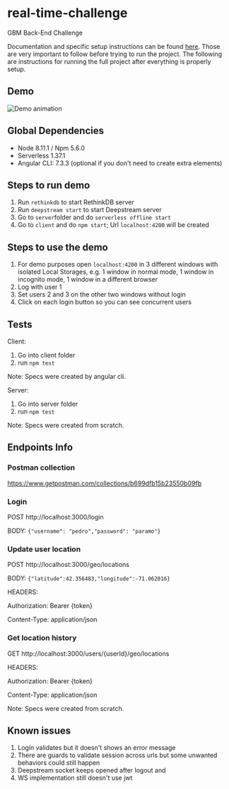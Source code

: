 # real-time-challenge
GBM Back-End Challenge

Documentation and specific setup instructions can be found [here](https://github.com/tonirilix/real-time-challenge/wiki). Those are very important to follow before trying to run the project.
The following are instructions for running the full project after everything is properly setup.

## Demo
![Demo animation](https://s3.amazonaws.com/gbm-realtime2/gbm_demo.gif "Demo")

## Global Dependencies
- Node 8.11.1 / Npm 5.6.0
- Serverless 1.37.1
- Angular CLI: 7.3.3 (optional if you don't need to create extra elements)

## Steps to run demo

1. Run ```rethinkdb``` to start RethinkDB server
2. Run ```deepstream start``` to start Deepstream server
3. Go to ```server```folder and do ```serverless offline start```
4. Go to ```client``` and do ```npm start```; Url ```localhost:4200``` will be created


## Steps to use the demo
1. For demo purposes open ```localhost:4200``` in 3 different windows with isolated Local Storages, e.g. 1 window in normal mode, 1 window in incognito mode, 1 window in a different browser
2. Log with user 1
3. Set users 2 and 3 on the other two windows without login
4. Click on each login button so you can see concurrent users

## Tests
Client: 
1. Go into client folder
2. run ```npm test```

Note: Specs were created by angular cli.

Server: 
1. Go into server folder
2. run ```npm test```

Note: Specs were created from scratch.

## Endpoints Info

### Postman collection
https://www.getpostman.com/collections/b699dfb15b23550b09fb

### Login

POST http://localhost:3000/login

BODY: ```{"username": "pedro","password": "paramo"}```

### Update user location
POST http://localhost:3000/geo/locations

BODY: ```{"latitude":42.356483,"longitude":-71.062016}```

HEADERS: 

Authorization: Bearer {token}

Content-Type: application/json

### Get location history
GET http://localhost:3000/users/{userId}/geo/locations

HEADERS: 

Authorization: Bearer {token}

Content-Type: application/json




Note: Specs were created from scratch.


## Known issues

1. Login validates but it doesn't shows an error message
2. There are guards to validate session across urls but some unwanted behaviors could still happen
3. Deepstream socket keeps opened after logout and
4. WS implementation still doesn't use jwt
